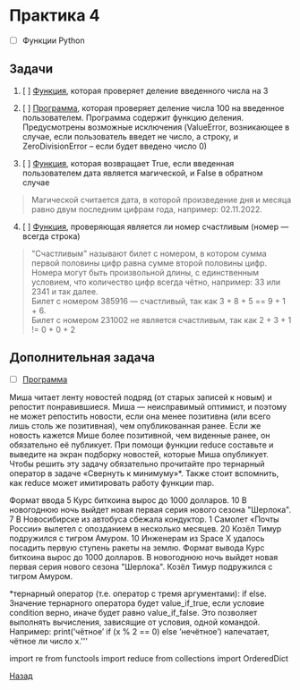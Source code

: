 # Практика 4
- [ ] Функции Python

## Задачи
1. [ ] [Функция](task1.py), которая проверяет деление введенного числа на 3

2. [ ] [Программа](task2.py), которая проверяет деление числа 100 на введенное пользователем. Программа содержит функцию деления. Предусмотрены возможные исключения (ValueError, возникающее в случае, если пользователь введет не число, а строку, и ZeroDivisionError – если будет введено число 0)

3. [ ] [Функция](task3.py), которая возвращает True, если введенная пользователем дата является магической, и False в обратном случае
> Магической считается дата, в которой произведение дня и месяца равно двум последним цифрам года, например: 02.11.2022.

4. [ ] [Функция](task4.py), проверяющая является ли номер счастливым (номер — всегда строка)

> "Счастливым" называют билет с номером, в котором сумма первой половины цифр равна сумме второй половины цифр. <BR>
> Номера могут быть произвольной длины, с единственным условием, что количество цифр всегда чётно, например: 33 или 2341 и так далее.<BR>
> Билет с номером 385916 — счастливый, так как 3 + 8 + 5 == 9 + 1 + 6.<BR>
> Билет с номером 231002 не является счастливым, так как 2 + 3 + 1 != 0 + 0 + 2

## Дополнительная задача

- [ ] [Программа](additional_task/news.py)

Миша читает ленту новостей подряд (от старых записей к новым) и репостит понравившиеся. Миша — неисправимый оптимист, и поэтому не может репостить новости, если она менее позитивна (или всего лишь столь же позитивная), чем опубликованная ранее. Если же новость кажется Мише более позитивной, чем виденные ранее, он обязательно её публикует.
При помощи функции reduce составьте и выведите на экран подборку новостей, которые Миша опубликует. Чтобы решить эту задачу обязательно прочитайте про тернарный оператор в задаче «Свернуть к минимуму»*. Также стоит вспомнить, как reduce может имитировать работу функции map.

Формат ввода
5 Курс биткоина вырос до 1000 долларов.
10 В новогоднюю ночь выйдет новая первая серия нового сезона "Шерлока".
7 В Новосибирске из автобуса сбежала кондуктор.
1 Самолет «Почты России» вылетел с опозданием в несколько месяцев.
20 Козёл Тимур подружился с тигром Амуром.
10 Инженерам из Space X удалось посадить первую ступень ракеты на землю.
Формат вывода
Курс биткоина вырос до 1000 долларов.
В новогоднюю ночь выйдет новая первая серия нового сезона "Шерлока".
Козёл Тимур подружился с тигром Амуром.

*тернарный оператор (т.е. оператор с тремя аргументами):
if else. Значение тернарного оператора будет value_if_true, если условие condition верно, иначе будет равно value_if_false. Это позволяет выполнять вычисления, зависящие от условия, одной командой.
Например:
print(’чётное’ if (x % 2 == 0) else ’нечётное’)
напечатает, чётное ли число x.'''

import re
from functools import reduce
from collections import OrderedDict

[Назад](..)
